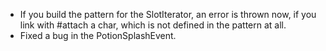 * If you build the pattern for the SlotIterator, an error is thrown now, if you link with #attach a char, which is not
  defined in the pattern at all.
* Fixed a bug in the PotionSplashEvent.